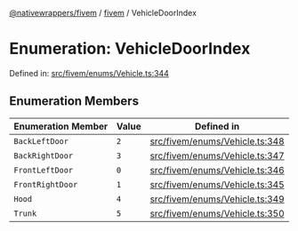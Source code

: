 [@nativewrappers/fivem](../../README.md) / [fivem](../README.md) / VehicleDoorIndex

# Enumeration: VehicleDoorIndex

Defined in: [src/fivem/enums/Vehicle.ts:344](https://github.com/nativewrappers/nativewrappers/blob/c60977197fc03a84e577475a74a7b129c71770ca/src/fivem/enums/Vehicle.ts#L344)

## Enumeration Members

| Enumeration Member | Value | Defined in |
| ------ | ------ | ------ |
| <a id="backleftdoor"></a> `BackLeftDoor` | `2` | [src/fivem/enums/Vehicle.ts:348](https://github.com/nativewrappers/nativewrappers/blob/c60977197fc03a84e577475a74a7b129c71770ca/src/fivem/enums/Vehicle.ts#L348) |
| <a id="backrightdoor"></a> `BackRightDoor` | `3` | [src/fivem/enums/Vehicle.ts:347](https://github.com/nativewrappers/nativewrappers/blob/c60977197fc03a84e577475a74a7b129c71770ca/src/fivem/enums/Vehicle.ts#L347) |
| <a id="frontleftdoor"></a> `FrontLeftDoor` | `0` | [src/fivem/enums/Vehicle.ts:346](https://github.com/nativewrappers/nativewrappers/blob/c60977197fc03a84e577475a74a7b129c71770ca/src/fivem/enums/Vehicle.ts#L346) |
| <a id="frontrightdoor"></a> `FrontRightDoor` | `1` | [src/fivem/enums/Vehicle.ts:345](https://github.com/nativewrappers/nativewrappers/blob/c60977197fc03a84e577475a74a7b129c71770ca/src/fivem/enums/Vehicle.ts#L345) |
| <a id="hood"></a> `Hood` | `4` | [src/fivem/enums/Vehicle.ts:349](https://github.com/nativewrappers/nativewrappers/blob/c60977197fc03a84e577475a74a7b129c71770ca/src/fivem/enums/Vehicle.ts#L349) |
| <a id="trunk"></a> `Trunk` | `5` | [src/fivem/enums/Vehicle.ts:350](https://github.com/nativewrappers/nativewrappers/blob/c60977197fc03a84e577475a74a7b129c71770ca/src/fivem/enums/Vehicle.ts#L350) |
